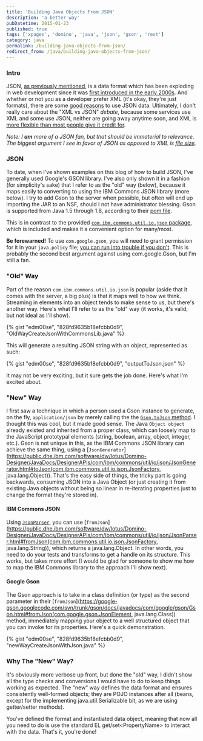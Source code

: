```yaml
---
title: 'Building Java Objects From JSON'
description: 'a better way'
pubDatetime: 2015-01-23
published: true
tags: ['xpages', 'domino', 'java', 'json', 'gson', 'rest']
category: java
permalink: /building-java-objects-from-json/
redirect_from: /java/building-java-objects-from-json/
---
```


### Intro

JSON, <a href="/json-with-java-in-xpages">as previously mentioned</a>, is a data format which has been exploding in web development since it was [first introduced in the early 2000s](https://en.wikipedia.org/wiki/JSON#History). And whether or not you as a developer prefer XML (it's okay, they're just formats), there are some [good reasons](https://blog.mongolab.com/2011/03/why-is-json-so-popular-developers-want-out-of-the-syntax-business/) to use JSON data. Ultimately, I don't really care about the "XML vs JSON" _debate_, because some services use XML and some use JSON, neither are going away anytime soon, and XML is [more flexible than most people give it credit for](https://stackoverflow.com/questions/2673367/how-does-json-compare-to-xml-in-terms-of-file-size-and-serialisation-deserialisa/2677498#2677498).

_Note: I **am** more of a JSON fan, but that should be immaterial to relevance. The biggest argument I see in favor of JSON as opposed to XML is [file size](https://bit.ly/1CtEpDS)._

### JSON

To date, when I've shown examples on this blog of how to build JSON, I've generally used Google's GSON library. I've also only shown it in a fashion (for simplicity's sake) that I refer to as the "old" way (below), because it maps easily to converting to using the IBM Commons JSON library (more below). I try to add Gson to the server when possible, but often will end up importing the JAR to an NSF, should I not have administrator blessing. Gson is supported from Java 1.5 through 1.8, according to their [pom file](https://search.maven.org/#artifactdetails%7Ccom.google.code.gson%7Cgson%7C2.3.1%7Cjar).

This is in contrast to the provided [`com.ibm.commons.util.io.json` package](https://public.dhe.ibm.com/software/dw/lotus/Domino-Designer/JavaDocs/DesignerAPIs/com/ibm/commons/util/io/json/package-summary.html), which is included and makes it a convenient option for many/most.

**Be forewarned!** To use `com.google.gson`, you will need to grant permission for it in your `java.policy` file; [you can run into trouble if you don't](https://stackoverflow.com/questions/15949887/lotus-domino-java-security-issue-using-google-gson). This is probably the second best argument against using com.google.Gson, but I'm still a fan.

### "Old" Way

Part of the reason `com.ibm.commons.util.io.json` is popular (aside that it comes with the server, a big plus) is that it maps well to how we think. Streaming in elements into an object tends to make sense to us, but there's another way. Here's what I'll refer to as the "old" way (it works, it's valid, but not ideal as I'll show).

{% gist "edm00se", "828fd9635b18efcbb0d9", "OldWayCreateJsonWithCommonsLib.java" %}

This will generate a resulting JSON string with an object, represented as such:

{% gist "edm00se", "828fd9635b18efcbb0d9", "outputToJson.json" %}

It may not be very exciting, but it sure gets the job done. Here's what I'm excited about.

### "New" Way

I first saw a technique in which a person used a Gson instance to generate, on the fly, `application/json` by merely calling the the [`Gson.toJson` method](<//google-gson.googlecode.com/svn/trunk/gson/docs/javadocs/com/google/gson/Gson.html#toJson(java.lang.Object)>). I thought this was cool, but it made good sense. The Java `Object object` already existed and inherited from a proper class, which can loosely map to the JavaScript prototypal elements (string, boolean, array, object, integer, etc.). Gson is not unique in this, as the IBM Commons JSON library can achieve the same thing, using a [`JsonGenerator`](https://public.dhe.ibm.com/software/dw/lotus/Domino-Designer/JavaDocs/DesignerAPIs/com/ibm/commons/util/io/json/JsonGenerator.html#toJson(com.ibm.commons.util.io.json.JsonFactory, java.lang.Object)). That's the easy side of things, the tricky part is going backwards, consuming JSON into a Java Object (or just creating it from existing Java objects without being so linear in re-iterating properties just to change the format they're stored in).

#### IBM Commons JSON

Using [`JsonParser`](https://public.dhe.ibm.com/software/dw/lotus/Domino-Designer/JavaDocs/DesignerAPIs/com/ibm/commons/util/io/json/JsonParser.html), you can use [`fromJson`](https://public.dhe.ibm.com/software/dw/lotus/Domino-Designer/JavaDocs/DesignerAPIs/com/ibm/commons/util/io/json/JsonParser.html#fromJson(com.ibm.commons.util.io.json.JsonFactory, java.lang.String)), which returns a java.lang.Object. In other words, you need to do your tests and transforms to get a handle on its structure. This works, but takes more effort (I would be glad for someone to show me how to map the IBM Commons library to the approach I'll show next).

#### Google Gson

The Gson approach is to take in a class definition (or type) as the second parameter in their [`fromJson`](https://google-gson.googlecode.com/svn/trunk/gson/docs/javadocs/com/google/gson/Gson.html#fromJson(com.google.gson.JsonElement, java.lang.Class)) method, immediately mapping your object to a well structured object that you can invoke for its properties. Here's a quick demonstration.

{% gist "edm00se", "828fd9635b18efcbb0d9", "newWayCreateJsonWithJson.java" %}

### Why The "New" Way?

It's obviously more verbose up front, but done the "old" way, I didn't show all the type checks and conversions I would have to do to keep things working as expected. The "new" way defines the data format and ensures consistently well-formed objects; they are POJO instances after all (beans, except for the implementing java.util.Serializable bit, as we are using getter/setter methods).

You've defined the format and instantiated data object, meaning that now all you need to do is use the standard EL get/set&lt;PropertyName&gt; to interact with the data. That's it, you're done!
